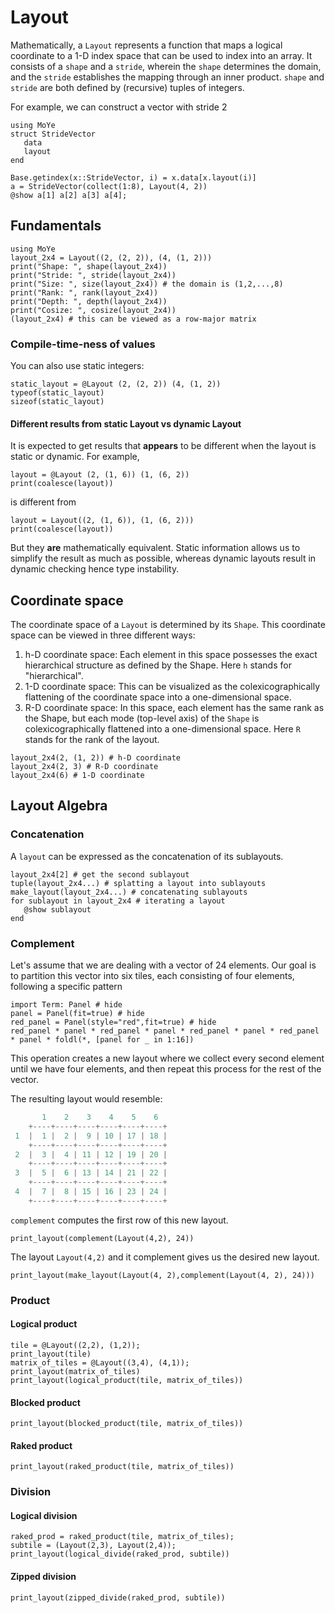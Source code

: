# Layout 

Mathematically, a `Layout` represents a function that maps a logical coordinate to a 1-D index space that can be used to index into an array. It consists of a `shape` and a `stride`, wherein the `shape` determines the domain, and the `stride` establishes the mapping through an inner product. `shape` and `stride`  are both defined by (recursive) tuples of integers.

For example, we can construct a vector with stride 2 
```@repl layout
using MoYe
struct StrideVector
   data
   layout
end

Base.getindex(x::StrideVector, i) = x.data[x.layout(i)]
a = StrideVector(collect(1:8), Layout(4, 2))
@show a[1] a[2] a[3] a[4];
```

## Fundamentals

```@repl layout
using MoYe
layout_2x4 = Layout((2, (2, 2)), (4, (1, 2)))
print("Shape: ", shape(layout_2x4))
print("Stride: ", stride(layout_2x4))
print("Size: ", size(layout_2x4)) # the domain is (1,2,...,8)
print("Rank: ", rank(layout_2x4))
print("Depth: ", depth(layout_2x4))
print("Cosize: ", cosize(layout_2x4)) 
(layout_2x4) # this can be viewed as a row-major matrix
```

### Compile-time-ness of values

You can also use static integers:

```@repl layout
static_layout = @Layout (2, (2, 2)) (4, (1, 2))
typeof(static_layout)
sizeof(static_layout)

```

#### Different results from static Layout vs dynamic Layout

It is expected to get results that **appears** to be different when the layout 
is static or dynamic. For example,

```@repl layout
layout = @Layout (2, (1, 6)) (1, (6, 2)) 
print(coalesce(layout))
```

is different from

```@repl layout
layout = Layout((2, (1, 6)), (1, (6, 2))) 
print(coalesce(layout))
```
But they **are** mathematically equivalent. Static information allows us to simplify the
result as much as possible, whereas dynamic layouts result in dynamic checking hence type 
instability. 

## Coordinate space

The coordinate space of a `Layout` is determined by its `Shape`. This coordinate space can be viewed in three different ways:

 1. h-D coordinate space: Each element in this space possesses the exact hierarchical structure as defined by the Shape. Here `h` stands for "hierarchical".
 2. 1-D coordinate space: This can be visualized as the colexicographically flattening of the coordinate space into a one-dimensional space.
 3. R-D coordinate space: In this space, each element has the same rank as the Shape, but each mode (top-level axis) of the `Shape` is colexicographically flattened into a one-dimensional space. Here `R` stands for the rank of the layout.

```@repl layout
layout_2x4(2, (1, 2)) # h-D coordinate
layout_2x4(2, 3) # R-D coordinate
layout_2x4(6) # 1-D coordinate
```
## Layout Algebra

### Concatenation

A `layout` can be expressed as the concatenation of its sublayouts.

```@repl layout
layout_2x4[2] # get the second sublayout
tuple(layout_2x4...) # splatting a layout into sublayouts
make_layout(layout_2x4...) # concatenating sublayouts
for sublayout in layout_2x4 # iterating a layout
   @show sublayout
end
```



### Complement
Let's assume that we are dealing with a vector of 24 elements.
Our goal is to partition this vector into six tiles, each consisting of four elements, following a specific pattern 

```@exmaple
import Term: Panel # hide
panel = Panel(fit=true) # hide
red_panel = Panel(style="red",fit=true) # hide
red_panel * panel * red_panel * panel * red_panel * panel * red_panel * panel * foldl(*, [panel for _ in 1:16])  
```

This operation creates a new layout where we collect every second element until we have four elements, and then repeat this process for the rest of the vector.

The resulting layout would resemble:

```julia
       1    2    3    4    5    6
    +----+----+----+----+----+----+
 1  |  1 |  2 |  9 | 10 | 17 | 18 |
    +----+----+----+----+----+----+
 2  |  3 |  4 | 11 | 12 | 19 | 20 |
    +----+----+----+----+----+----+
 3  |  5 |  6 | 13 | 14 | 21 | 22 |
    +----+----+----+----+----+----+
 4  |  7 |  8 | 15 | 16 | 23 | 24 |
    +----+----+----+----+----+----+
```

`complement` computes the first row of this new layout. 

```@repl layout
print_layout(complement(Layout(4,2), 24))
```

The layout `Layout(4,2)` and it complement gives us the desired new layout.

```@repl layout
print_layout(make_layout(Layout(4, 2),complement(Layout(4, 2), 24)))
```

### Product

#### Logical product

```@repl layout
tile = @Layout((2,2), (1,2));
print_layout(tile)
matrix_of_tiles = @Layout((3,4), (4,1));
print_layout(matrix_of_tiles)
print_layout(logical_product(tile, matrix_of_tiles))
```

#### Blocked product

```@repl layout
print_layout(blocked_product(tile, matrix_of_tiles))
```

#### Raked product

```@repl layout
print_layout(raked_product(tile, matrix_of_tiles))
```

### Division

#### Logical division

```@repl layout
raked_prod = raked_product(tile, matrix_of_tiles);
subtile = (Layout(2,3), Layout(2,4));
print_layout(logical_divide(raked_prod, subtile))
```

#### Zipped division

```@repl layout
print_layout(zipped_divide(raked_prod, subtile))
```
